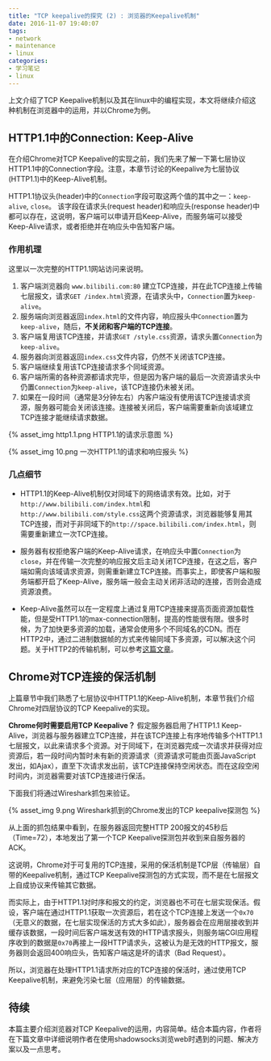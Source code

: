 ```yaml
---
title: "TCP keepalive的探究 (2) : 浏览器的Keepalive机制"
date: 2016-11-07 19:40:07
tags:
- network
- maintenance
- linux
categories:
- 学习笔记
- linux
---
```


上文介绍了TCP Keepalive机制以及其在linux中的编程实现，本文将继续介绍这种机制在浏览器中的运用，并以Chrome为例。

HTTP1.1中的Connection: Keep-Alive
--------------------------------
在介绍Chrome对TCP Keepalive的实现之前，我们先来了解一下第七层协议HTTP1.1中的Connection字段。注意，本章节讨论的Keepalive为七层协议(HTTP1.1)中的Keep-Alive机制。

HTTP1.1协议头(header)中的`Connection`字段可取这两个值的其中之一：`keep-alive`, `close`。
该字段在请求头(request header)和响应头(response header)中都可以存在，这说明，客户端可以申请开启Keep-Alive，而服务端可以接受Keep-Alive请求，或者拒绝并在响应头中告知客户端。

### 作用机理
这里以一次完整的HTTP1.1网站访问来说明。

1. 客户端浏览器向 `www.bilibili.com:80` 建立TCP连接，并在此TCP连接上传输七层报文，请求`GET /index.html`资源，在请求头中，`Connection`置为`keep-alive`。
2. 服务端向浏览器返回`index.html`的文件内容，响应报头中`Connection`置为`keep-alive`，随后，**不关闭和客户端的TCP连接**。
3. 客户端复用该TCP连接，并请求`GET /style.css`资源，请求头置`Connection`为`keep-alive`。
4. 服务器向浏览器返回`index.css`文件内容，仍然不关闭该TCP连接。
5. 客户端继续复用该TCP连接请求多个同域资源。
6. 客户端所需的各种资源都请求完毕，但是因为客户端的最后一次资源请求头中仍置`Connection`为`keep-alive`，该TCP连接仍未被关闭。
7. 如果在一段时间（通常是3分钟左右）内客户端没有使用该TCP连接请求资源，服务器可能会关闭该连接。连接被关闭后，客户端需要重新向该域建立TCP连接才能继续请求数据。

{% asset_img http1.1.png HTTP1.1的请求示意图 %}

{% asset_img 10.png 一次HTTP1.1的请求和响应报头 %}

### 几点细节

* HTTP1.1的Keep-Alive机制仅对同域下的网络请求有效。比如，对于`http://www.bilibili.com/index.html`和`http://www.bilibili.com/style.css`这两个资源请求，浏览器能够复用其TCP连接，而对于非同域下的`http://space.bilibili.com/index.html`，则需要重新建立一次TCP连接。

* 服务器有权拒绝客户端的Keep-Alive请求，在响应头中置`Connection`为`close`，并在传输一次完整的响应报文后主动关闭TCP连接，在这之后，客户端如需向该域请求资源，则需重新建立TCP连接。而事实上，即使客户端和服务端都开启了Keep-Alive，服务端一般会主动关闭非活动的连接，否则会造成资源浪费。

* Keep-Alive虽然可以在一定程度上通过复用TCP连接来提高页面资源加载性能，但是受HTTP1.1的max-connection限制，提高的性能很有限。很多时候，为了加快更多资源的加载，通常会使用多个不同域名的CDN。而在HTTP2中，通过二进制数据帧的方式来传输同域下多资源，可以解决这个问题。关于HTTP2的传输机制，可以参考[这篇文章](https://segmentfault.com/a/1190000006923359)。

Chrome对TCP连接的保活机制
----------------------
上篇章节中我们熟悉了七层协议中HTTP1.1的Keep-Alive机制，本章节我们介绍Chrome对四层协议的TCP Keepalive的实现。

**Chrome何时需要启用TCP Keepalive？**
假定服务器启用了HTTP1.1 Keep-Alive，浏览器与服务器建立TCP连接，并在该TCP连接上有序地传输多个HTTP1.1七层报文，以此来请求多个资源。对于同域下，在浏览器完成一次请求并获得对应资源后，若一段时间内暂时未有新的资源请求（资源请求可能由页面JavaScript发出，如Ajax），直至下次请求发出前，该TCP连接保持空闲状态。而在这段空闲时间内，浏览器需要对该TCP连接进行保活。

下面我们将通过Wireshark抓包来验证。

{% asset_img 9.png Wireshark抓到的Chrome发出的TCP keepalive探测包 %}

从上面的抓包结果中看到，在服务器返回完整HTTP 200报文的45秒后（Time=72），本地发出了第一个TCP Keepalive探测包并收到来自服务器的ACK。

这说明，Chrome对于可复用的TCP连接，采用的保活机制是TCP层（传输层）自带的Keepalive机制，通过TCP Keepalive探测包的方式实现，而不是在七层报文上自成协议来传输其它数据。

而实际上，由于HTTP1.1对时序和报文的约定，浏览器也不可在七层实现保活。假设，客户端在通过HTTP1.1获取一次资源后，若在这个TCP连接上发送一个`0x70`（无意义的数据，在七层实现保活的方式大多如此），服务器会在应用层接收到并缓存该数据，一段时间后客户端发送有效的HTTP请求报头，则服务端CGI应用程序收到的数据是`0x70`再接上一段HTTP请求头，这被认为是无效的HTTP报文，服务器则会返回400响应头，告知客户端这是坏的请求（Bad Request）。

所以，浏览器在处理HTTP1.1请求所对应的TCP连接的保活时，通过使用TCP Keepalive机制，来避免污染七层（应用层）的传输数据。

待续
----
本篇主要介绍浏览器对TCP Keepalive的运用，内容简单。结合本篇内容，作者将在下篇文章中详细说明作者在使用shadowsocks浏览web时遇到的问题、解决方案以及一点思考。
